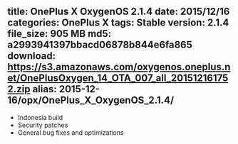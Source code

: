 title: OnePlus X OxygenOS 2.1.4
date: 2015/12/16
categories: OnePlus X
tags: Stable
version: 2.1.4
file_size: 905 MB
md5: a2993941397bbacd06878b844e6fa865
download: https://s3.amazonaws.com/oxygenos.oneplus.net/OnePlusOxygen_14_OTA_007_all_201512161752.zip
alias: 2015-12-16/opx/OnePlus_X_OxygenOS_2.1.4/
---
* Indonesia build
* Security patches
* General bug fixes and optimizations
